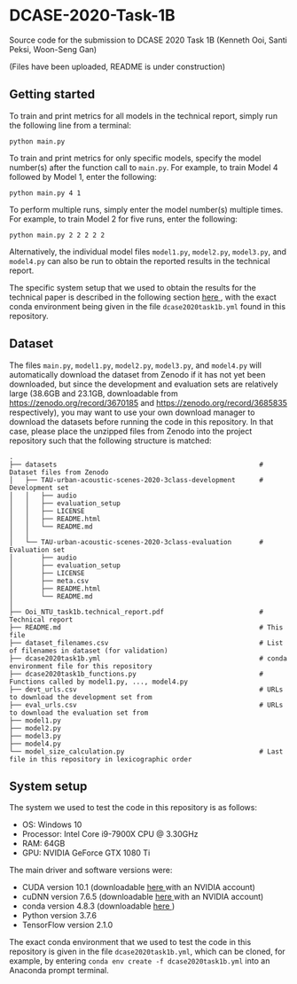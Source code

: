 # DCASE-2020-Task-1B

Source code for the submission to DCASE 2020 Task 1B (Kenneth Ooi, Santi Peksi, Woon-Seng Gan)

(Files have been uploaded, README is under construction)

Getting started
---------------

To train and print metrics for all models in the technical report, simply run the following line from a terminal:

    python main.py
    
To train and print metrics for only specific models, specify the model number(s) after the function call to `main.py`. For example, to train Model 4 followed by Model 1, enter the following:

    python main.py 4 1
    
To perform multiple runs, simply enter the model number(s) multiple times. For example, to train Model 2 for five runs, enter the following:

    python main.py 2 2 2 2 2

Alternatively, the individual model files `model1.py`, `model2.py`, `model3.py`, and `model4.py` can also be run to obtain the reported results in the technical report.

The specific system setup that we used to obtain the results for the technical paper is described in the following section <a href='#system_setup'> here </a>, with the exact conda environment being given in the file `dcase2020task1b.yml` found in this repository.

Dataset
-------
The files `main.py`, `model1.py`, `model2.py`, `model3.py`, and `model4.py` will automatically download the dataset from Zenodo if it has not yet been downloaded, but since the development and evaluation sets are relatively large (38.6GB and 23.1GB, downloadable from https://zenodo.org/record/3670185 and https://zenodo.org/record/3685835 respectively), you may want to use your own download manager to download the datasets before running the code in this repository. In that case, please place the unzipped files from Zenodo into the project repository such that the following structure is matched:

    .
    ├── datasets                                                   # Dataset files from Zenodo
    │   ├── TAU-urban-acoustic-scenes-2020-3class-development      # Development set
    │   │   ├── audio
    │   │   ├── evaluation_setup
    │   │   ├── LICENSE
    │   │   ├── README.html
    │   │   └── README.md
    │   │
    │   └── TAU-urban-acoustic-scenes-2020-3class-evaluation       # Evaluation set
    │       ├── audio
    │       ├── evaluation_setup
    │       ├── LICENSE
    │       ├── meta.csv
    │       ├── README.html
    │       └── README.md
    │   
    ├── Ooi_NTU_task1b.technical_report.pdf                        # Technical report
    ├── README.md                                                  # This file
    ├── dataset_filenames.csv                                      # List of filenames in dataset (for validation)
	├── dcase2020task1b.yml                                        # conda environment file for this repository
	├── dcase2020task1b_functions.py                               # Functions called by model1.py, ..., model4.py
	├── devt_urls.csv                                              # URLs to download the development set from
	├── eval_urls.csv                                              # URLs to download the evaluation set from
	├── model1.py
	├── model2.py
	├── model3.py
	├── model4.py
    └── model_size_calculation.py                                  # Last file in this repository in lexicographic order
    
System setup <a name='system_setup'>
------------
The system we used to test the code in this repository is as follows:
- OS: Windows 10
- Processor: Intel Core i9-7900X CPU @ 3.30GHz
- RAM: 64GB
- GPU: NVIDIA GeForce GTX 1080 Ti

The main driver and software versions were:
- CUDA version 10.1 (downloadable <a href='https://developer.nvidia.com/cuda-10.1-download-archive-base'> here </a> with an NVIDIA account)
- cuDNN version 7.6.5 (downloadable <a href='https://developer.nvidia.com/rdp/cudnn-download'> here </a> with an NVIDIA account)
- conda version 4.8.3 (downloadable <a href='https://www.anaconda.com/products/individual'> here </a>)
- Python version 3.7.6
- TensorFlow version 2.1.0

The exact conda environment that we used to test the code in this repository is given in the file `dcase2020task1b.yml`, which can be cloned, for example, by entering `conda env create -f dcase2020task1b.yml` into an Anaconda prompt terminal.
